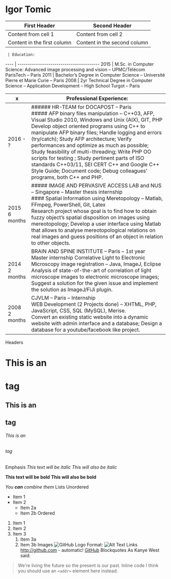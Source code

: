 # Igor Tomic

First Header | Second Header
------------ | -------------
Content from cell 1 | Content from cell 2
Content in the first column | Content in the second column

     | Education:
---- | ----------------------------------------
2015 | M.Sc. in Computer Science: Advanced image processing and vision – UPMC/Télécom ParisTech – Paris
2011 | Bachelor’s Degree in Computer Science –  Université Pierre et Marie Curie – Paris
2008 | 2yr Technical Degree in Computer Science – Application Development – High School Turgot – Paris

x | Professional Experience:
 --------------- | ----------------------------------------
2016 - ?           | ###### HR-TEAM for DOCAPOST – Paris <br> ##### AFP binary files manipulation – C++03, AFP, Visual Studio 2010, Windows and Unix (AIX), GIT, PHP <br> Develop object oriented programs using C++ to manipulate AFP binary files; Handle logging and errors (try/catch); Study AFP architecture; Verify performances and optimize as much as possible; Study feasibility of multi-threading; Write PHP OO scripts for testing ; Study pertinent parts of ISO standards C++03/11, SEI CERT C++ and Google C++ Style Guide; Document code; Debug colleagues’ programs, both C++ and PHP.
2015 <br> 6 months | ##### IMAGE AND PERVASIVE ACCESS LAB and NUS – Singapore – Master thesis internship <br> #### Spatial Information using Meretopology – Matlab, FFmpeg, PowerShell, Git, Latex <br> Research project whose goal is to find how to obtain fuzzy object’s spatial disposition on images using mereotopology; Develop a user interface using Matlab that allows to analyse mereotopological relations on real images and guess positions of an object in relation to other objects. <br>
2014 <br> 2 months | BRAIN AND SPINE INSTITUTE – Paris – 1st year Master internship Correlative Light to Electronic Microscopy image registration – Java, ImageJ, Eclipse <br> Analysis of state-of-the-art of correlation of light microscope images to electronic microscope images; Suggest a solution for the given issue and implement the solution as ImageJ/FiJi plugin.
2008 <br> 2 months | CJVLM – Paris – Internship <br> WEB Development (2 Projects done) – XHTML, PHP, JavaScript, CSS, SQL (MySQL), Merise. <br> Convert an existing static website into a dynamic website with admin interface and a database; Design a database for a youtube/facebook like project.




Headers
# This is an <h1> tag
## This is an <h2> tag
###### This is an <h6> tag
Emphasis
*This text will be italic*
_This will also be italic_

**This text will be bold**
__This will also be bold__

_You **can** combine them_
Lists
Unordered
* Item 1
* Item 2
  * Item 2a
  * Item 2b
Ordered
1. Item 1
1. Item 2
1. Item 3
   1. Item 3a
   1. Item 3b
Images
![GitHub Logo](/images/logo.png)
Format: ![Alt Text](url)
Links
http://github.com - automatic!
[GitHub](http://github.com)
Blockquotes
As Kanye West said:

> We're living the future so
> the present is our past.
Inline code
I think you should use an
`<addr>` element here instead.
